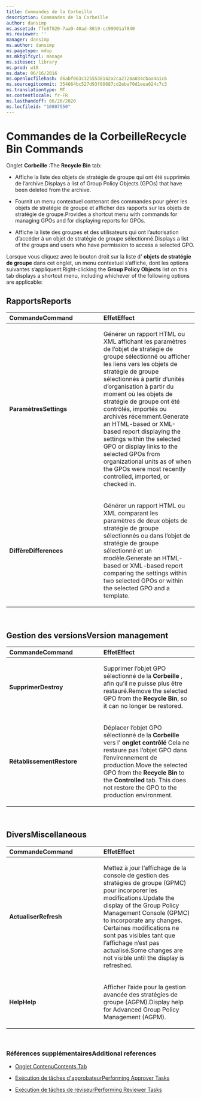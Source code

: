 ```yaml
---
title: Commandes de la Corbeille
description: Commandes de la Corbeille
author: dansimp
ms.assetid: ffe8f020-7aa9-40ad-8019-cc99901a7840
ms.reviewer: ''
manager: dansimp
ms.author: dansimp
ms.pagetype: mdop
ms.mktglfcycl: manage
ms.sitesec: library
ms.prod: w10
ms.date: 06/16/2016
ms.openlocfilehash: d6abf063c3255538142a2ca2728a034cbaa4a1c6
ms.sourcegitcommit: 354664bc527d93f80687cd2eba70d1eea024c7c3
ms.translationtype: MT
ms.contentlocale: fr-FR
ms.lasthandoff: 06/26/2020
ms.locfileid: "10807550"
---
```

# <span data-ttu-id="ac59d-103">Commandes de la Corbeille</span><span class="sxs-lookup"><span data-stu-id="ac59d-103">Recycle Bin Commands</span></span>


<span data-ttu-id="ac59d-104">Onglet **Corbeille** :</span><span class="sxs-lookup"><span data-stu-id="ac59d-104">The **Recycle Bin** tab:</span></span>

-   <span data-ttu-id="ac59d-105">Affiche la liste des objets de stratégie de groupe qui ont été supprimés de l’archive.</span><span class="sxs-lookup"><span data-stu-id="ac59d-105">Displays a list of Group Policy Objects (GPOs) that have been deleted from the archive.</span></span>

-   <span data-ttu-id="ac59d-106">Fournit un menu contextuel contenant des commandes pour gérer les objets de stratégie de groupe et afficher des rapports sur les objets de stratégie de groupe.</span><span class="sxs-lookup"><span data-stu-id="ac59d-106">Provides a shortcut menu with commands for managing GPOs and for displaying reports for GPOs.</span></span>

-   <span data-ttu-id="ac59d-107">Affiche la liste des groupes et des utilisateurs qui ont l’autorisation d’accéder à un objet de stratégie de groupe sélectionné.</span><span class="sxs-lookup"><span data-stu-id="ac59d-107">Displays a list of the groups and users who have permission to access a selected GPO.</span></span>

<span data-ttu-id="ac59d-108">Lorsque vous cliquez avec le bouton droit sur la liste d' **objets de stratégie de groupe** dans cet onglet, un menu contextuel s’affiche, dont les options suivantes s’appliquent:</span><span class="sxs-lookup"><span data-stu-id="ac59d-108">Right-clicking the **Group Policy Objects** list on this tab displays a shortcut menu, including whichever of the following options are applicable:</span></span>

## <span data-ttu-id="ac59d-109">Rapports</span><span class="sxs-lookup"><span data-stu-id="ac59d-109">Reports</span></span>


<table>
<colgroup>
<col width="50%" />
<col width="50%" />
</colgroup>
<thead>
<tr class="header">
<th align="left"><span data-ttu-id="ac59d-110">Commande</span><span class="sxs-lookup"><span data-stu-id="ac59d-110">Command</span></span></th>
<th align="left"><span data-ttu-id="ac59d-111">Effet</span><span class="sxs-lookup"><span data-stu-id="ac59d-111">Effect</span></span></th>
</tr>
</thead>
<tbody>
<tr class="odd">
<td align="left"><p><strong><span data-ttu-id="ac59d-112">Paramètres</span><span class="sxs-lookup"><span data-stu-id="ac59d-112">Settings</span></span></strong></p></td>
<td align="left"><p><span data-ttu-id="ac59d-113">Générer un rapport HTML ou XML affichant les paramètres de l’objet de stratégie de groupe sélectionné ou afficher les liens vers les objets de stratégie de groupe sélectionnés à partir d’unités d’organisation à partir du moment où les objets de stratégie de groupe ont été contrôlés, importés ou archivés récemment.</span><span class="sxs-lookup"><span data-stu-id="ac59d-113">Generate an HTML-based or XML-based report displaying the settings within the selected GPO or display links to the selected GPOs from organizational units as of when the GPOs were most recently controlled, imported, or checked in.</span></span></p></td>
</tr>
<tr class="even">
<td align="left"><p><strong><span data-ttu-id="ac59d-114">Diffère</span><span class="sxs-lookup"><span data-stu-id="ac59d-114">Differences</span></span></strong></p></td>
<td align="left"><p><span data-ttu-id="ac59d-115">Générer un rapport HTML ou XML comparant les paramètres de deux objets de stratégie de groupe sélectionnés ou dans l’objet de stratégie de groupe sélectionné et un modèle.</span><span class="sxs-lookup"><span data-stu-id="ac59d-115">Generate an HTML-based or XML-based report comparing the settings within two selected GPOs or within the selected GPO and a template.</span></span></p></td>
</tr>
</tbody>
</table>

 

## <span data-ttu-id="ac59d-116">Gestion des versions</span><span class="sxs-lookup"><span data-stu-id="ac59d-116">Version management</span></span>


<table>
<colgroup>
<col width="50%" />
<col width="50%" />
</colgroup>
<thead>
<tr class="header">
<th align="left"><span data-ttu-id="ac59d-117">Commande</span><span class="sxs-lookup"><span data-stu-id="ac59d-117">Command</span></span></th>
<th align="left"><span data-ttu-id="ac59d-118">Effet</span><span class="sxs-lookup"><span data-stu-id="ac59d-118">Effect</span></span></th>
</tr>
</thead>
<tbody>
<tr class="odd">
<td align="left"><p><strong><span data-ttu-id="ac59d-119">Supprimer</span><span class="sxs-lookup"><span data-stu-id="ac59d-119">Destroy</span></span></strong></p></td>
<td align="left"><p><span data-ttu-id="ac59d-120">Supprimer l’objet GPO sélectionné de la <strong> Corbeille </strong> , afin qu’il ne puisse plus être restauré.</span><span class="sxs-lookup"><span data-stu-id="ac59d-120">Remove the selected GPO from the <strong>Recycle Bin</strong>, so it can no longer be restored.</span></span></p></td>
</tr>
<tr class="even">
<td align="left"><p><strong><span data-ttu-id="ac59d-121">Rétablissement</span><span class="sxs-lookup"><span data-stu-id="ac59d-121">Restore</span></span></strong></p></td>
<td align="left"><p><span data-ttu-id="ac59d-122">Déplacer l’objet GPO sélectionné de la <strong> Corbeille </strong> vers l' <strong> onglet contrôlé </strong> Cela ne restaure pas l’objet GPO dans l’environnement de production.</span><span class="sxs-lookup"><span data-stu-id="ac59d-122">Move the selected GPO from the <strong>Recycle Bin</strong> to the <strong>Controlled</strong> tab. This does not restore the GPO to the production environment.</span></span></p></td>
</tr>
</tbody>
</table>

 

## <span data-ttu-id="ac59d-123">Divers</span><span class="sxs-lookup"><span data-stu-id="ac59d-123">Miscellaneous</span></span>


<table>
<colgroup>
<col width="50%" />
<col width="50%" />
</colgroup>
<thead>
<tr class="header">
<th align="left"><span data-ttu-id="ac59d-124">Commande</span><span class="sxs-lookup"><span data-stu-id="ac59d-124">Command</span></span></th>
<th align="left"><span data-ttu-id="ac59d-125">Effet</span><span class="sxs-lookup"><span data-stu-id="ac59d-125">Effect</span></span></th>
</tr>
</thead>
<tbody>
<tr class="odd">
<td align="left"><p><strong><span data-ttu-id="ac59d-126">Actualiser</span><span class="sxs-lookup"><span data-stu-id="ac59d-126">Refresh</span></span></strong></p></td>
<td align="left"><p><span data-ttu-id="ac59d-127">Mettez à jour l’affichage de la console de gestion des stratégies de groupe (GPMC) pour incorporer les modifications.</span><span class="sxs-lookup"><span data-stu-id="ac59d-127">Update the display of the Group Policy Management Console (GPMC) to incorporate any changes.</span></span> <span data-ttu-id="ac59d-128">Certaines modifications ne sont pas visibles tant que l’affichage n’est pas actualisé.</span><span class="sxs-lookup"><span data-stu-id="ac59d-128">Some changes are not visible until the display is refreshed.</span></span></p></td>
</tr>
<tr class="even">
<td align="left"><p><strong><span data-ttu-id="ac59d-129">Help</span><span class="sxs-lookup"><span data-stu-id="ac59d-129">Help</span></span></strong></p></td>
<td align="left"><p><span data-ttu-id="ac59d-130">Afficher l’aide pour la gestion avancée des stratégies de groupe (AGPM).</span><span class="sxs-lookup"><span data-stu-id="ac59d-130">Display help for Advanced Group Policy Management (AGPM).</span></span></p></td>
</tr>
</tbody>
</table>

 

### <span data-ttu-id="ac59d-131">Références supplémentaires</span><span class="sxs-lookup"><span data-stu-id="ac59d-131">Additional references</span></span>

-   [<span data-ttu-id="ac59d-132">Onglet Contenu</span><span class="sxs-lookup"><span data-stu-id="ac59d-132">Contents Tab</span></span>](contents-tab-agpm30ops.md)

-   [<span data-ttu-id="ac59d-133">Exécution de tâches d'approbateur</span><span class="sxs-lookup"><span data-stu-id="ac59d-133">Performing Approver Tasks</span></span>](performing-approver-tasks-agpm30ops.md)

-   [<span data-ttu-id="ac59d-134">Exécution de tâches de réviseur</span><span class="sxs-lookup"><span data-stu-id="ac59d-134">Performing Reviewer Tasks</span></span>](performing-reviewer-tasks-agpm30ops.md)

 

 





